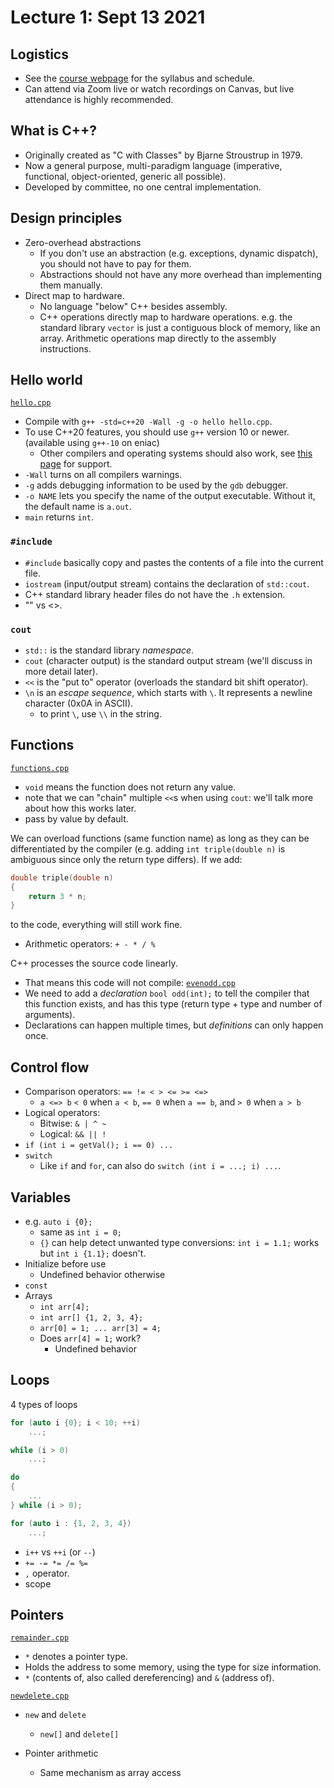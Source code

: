 # Lecture 1: Sept 13 2021

## Logistics

- See the [course webpage](https://www.seas.upenn.edu/~cis190/) for the syllabus and schedule.
- Can attend via Zoom live or watch recordings on Canvas, but live attendance is highly recommended.

## What is C++?

- Originally created as "C with Classes" by Bjarne Stroustrup in 1979.
- Now a general purpose, multi-paradigm language (imperative, functional, object-oriented, generic all possible).
- Developed by committee, no one central implementation.

## Design principles

- Zero-overhead abstractions
  - If you don't use an abstraction (e.g. exceptions, dynamic dispatch), you should not have to pay for them.
  - Abstractions should not have any more overhead than implementing them manually.
- Direct map to hardware.
  - No language "below" C++ besides assembly.
  - C++ operations directly map to hardware operations. e.g. the standard library `vector` is just a contiguous block of memory, like an array. Arithmetic operations map directly to the assembly instructions.

## Hello world

[`hello.cpp`](hello.cpp)

- Compile with `g++ -std=c++20 -Wall -g -o hello hello.cpp`.
- To use C++20 features, you should use `g++` version 10 or newer. (available using `g++-10` on eniac)
  - Other compilers and operating systems should also work, see [this page](https://en.cppreference.com/w/cpp/compiler_support) for support.
- `-Wall` turns on all compilers warnings.
- `-g` adds debugging information to be used by the `gdb` debugger.
- `-o NAME` lets you specify the name of the output executable. Without it, the default name is `a.out`.
- `main` returns `int`.

### `#include`
- `#include` basically copy and pastes the contents of a file into the current file.
- `iostream` (input/output stream) contains the declaration of `std::cout`.
- C++ standard library header files do not have the `.h` extension.
- "" vs <>.

### `cout`
- `std::` is the standard library _namespace_.
- `cout` (character output) is the standard output stream (we'll discuss in more detail later).
- `<<` is the "put to" operator (overloads the standard bit shift operator).
- `\n` is an _escape sequence_, which starts with `\`. It represents a newline character (0x0A in ASCII).
  - to print `\`, use `\\` in the string.

## Functions

[`functions.cpp`](functions.cpp)

- `void` means the function does not return any value.
- note that we can "chain" multiple `<<`s when using `cout`: we'll talk more about how this works later.
- pass by value by default.

We can overload functions (same function name) as long as they can be differentiated by the compiler (e.g. adding `int triple(double n)` is ambiguous since only the return type differs).
If we add:
```c++
double triple(double n)
{
	return 3 * n;
}
```
to the code, everything will still work fine.

- Arithmetic operators: `+ - * / %`

C++ processes the source code linearly.
- That means this code will not compile: [`evenodd.cpp`](evenodd.cpp)
- We need to add a _declaration_ `bool odd(int);` to tell the compiler that this function exists, and has this type (return type + type and number of arguments).
- Declarations can happen multiple times, but _definitions_ can only happen once.

## Control flow
- Comparison operators: `== != < > <= >= <=>`
  - `a <=> b` `< 0` when `a < b`, `== 0` when `a == b`, and `> 0` when `a > b`
- Logical operators:
  - Bitwise: `& | ^ ~`
  - Logical: `&& || !`
- `if (int i = getVal(); i == 0) ...`
- `switch`
  -	Like `if` and `for`, can also do `switch (int i = ...; i) ...`.

## Variables
- e.g. `auto i {0};`
  - same as `int i = 0;`
  - `{}` can help detect unwanted type conversions: `int i = 1.1;` works but `int i {1.1};` doesn't.
- Initialize before use
  - Undefined behavior otherwise
- `const`
- Arrays
  - `int arr[4];`
  - `int arr[] {1, 2, 3, 4};`
  - `arr[0] = 1; ... arr[3] = 4;`
  - Does `arr[4] = 1;` work?
  	- Undefined behavior

## Loops

4 types of loops
```c++
for (auto i {0}; i < 10; ++i)
	...;
```

```c++
while (i > 0)
	...;
```

```c++
do
{
	...
} while (i > 0);
```

```c++
for (auto i : {1, 2, 3, 4})
	...;
```

- `i++` vs `++i` (or `--`)
- `+= -= *= /= %=`
- `,` operator.
- scope

## Pointers

[`remainder.cpp`](remainder.cpp)

- `*` denotes a pointer type.
- Holds the address to some memory, using the type for size information.
- `*` (contents of, also called dereferencing) and `&` (address of).

[`newdelete.cpp`](newdelete.cpp)
- `new` and `delete`
  - `new[]` and `delete[]`

- Pointer arithmetic
  - Same mechanism as array access
